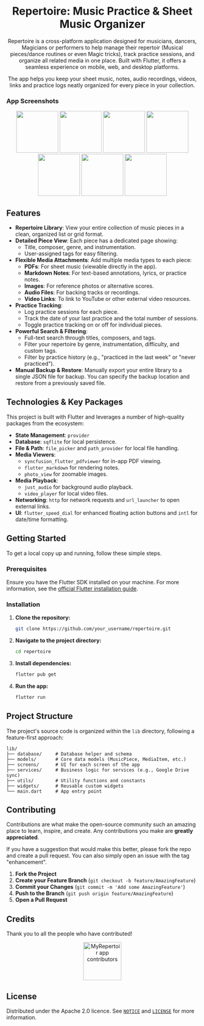 <div align="center">

# Repertoire: Music Practice & Sheet Music Organizer

Repertoire is a cross-platform application designed for musicians, dancers, Magicians or performers to help manage their repertoir (Musical pieces/dance routines or even Magic tricks), track practice sessions, and organize all related media in one place. Built with Flutter, it offers a seamless experience on mobile, web, and desktop platforms.

The app helps you keep your sheet music, notes, audio recordings, videos, links and practice logs neatly organized for every piece in your collection.
</div>

### App Screenshots

<p align="center">
  <img src="https://github.com/Adithya-Jayan/MyRepertoirApp/blob/screenshots/assets/images/6294161292981814205.jpg?raw=true" width="110"/>
  <img src="https://github.com/Adithya-Jayan/MyRepertoirApp/blob/screenshots/assets/images/6294161292981814206.jpg?raw=true" width="110"/>
  <img src="https://github.com/Adithya-Jayan/MyRepertoirApp/blob/screenshots/assets/images/6294161292981814201.jpg?raw=true" width="110"/>
  <img src="https://github.com/Adithya-Jayan/MyRepertoirApp/blob/screenshots/assets/images/6294161292981814202.jpg?raw=true" width="110"/>
  <img src="https://github.com/Adithya-Jayan/MyRepertoirApp/blob/screenshots/assets/images/6294161292981814203.jpg?raw=true" width="110"/>
  <img src="https://github.com/Adithya-Jayan/MyRepertoirApp/blob/screenshots/assets/images/6294161292981814199.jpg?raw=true" width="110"/>
  <img src="https://github.com/Adithya-Jayan/MyRepertoirApp/blob/screenshots/assets/images/6294161292981814200.jpg?raw=true" width="110"/>
</p>


## Features

- **Repertoire Library**: View your entire collection of music pieces in a clean, organized list or grid format.
- **Detailed Piece View**: Each piece has a dedicated page showing:
    - Title, composer, genre, and instrumentation.
    - User-assigned tags for easy filtering.
- **Flexible Media Attachments**: Add multiple media types to each piece:
    - **PDFs**: For sheet music (viewable directly in the app).
    - **Markdown Notes**: For text-based annotations, lyrics, or practice notes.
    - **Images**: For reference photos or alternative scores.
    - **Audio Files**: For backing tracks or recordings.
    - **Video Links**: To link to YouTube or other external video resources.
- **Practice Tracking**:
    - Log practice sessions for each piece.
    - Track the date of your last practice and the total number of sessions.
    - Toggle practice tracking on or off for individual pieces.
- **Powerful Search & Filtering**:
    - Full-text search through titles, composers, and tags.
    - Filter your repertoire by genre, instrumentation, difficulty, and custom tags.
    - Filter by practice history (e.g., "practiced in the last week" or "never practiced").
- **Manual Backup & Restore**: Manually export your entire library to a single JSON file for backup. You can specify the backup location and restore from a previously saved file.

## Technologies & Key Packages

This project is built with Flutter and leverages a number of high-quality packages from the ecosystem:

- **State Management**: `provider`
- **Database**: `sqflite` for local persistence.
- **File & Path**: `file_picker` and `path_provider` for local file handling.
- **Media Viewers**:
    - `syncfusion_flutter_pdfviewer` for in-app PDF viewing.
    - `flutter_markdown` for rendering notes.
    - `photo_view` for zoomable images.
- **Media Playback**:
    - `just_audio` for background audio playback.
    - `video_player` for local video files.
- **Networking**: `http` for network requests and `url_launcher` to open external links.
- **UI**: `flutter_speed_dial` for enhanced floating action buttons and `intl` for date/time formatting.

## Getting Started

To get a local copy up and running, follow these simple steps.

### Prerequisites

Ensure you have the Flutter SDK installed on your machine. For more information, see the [official Flutter installation guide](https://flutter.dev/docs/get-started/install).

### Installation

1.  **Clone the repository:**
    ```sh
    git clone https://github.com/your_username/repertoire.git
    ```
2.  **Navigate to the project directory:**
    ```sh
    cd repertoire
    ```
3.  **Install dependencies:**
    ```sh
    flutter pub get
    ```
4.  **Run the app:**
    ```sh
    flutter run
    ```

## Project Structure

The project's source code is organized within the `lib` directory, following a feature-first approach:

```
lib/
├── database/     # Database helper and schema
├── models/       # Core data models (MusicPiece, MediaItem, etc.)
├── screens/      # UI for each screen of the app
├── services/     # Business logic for services (e.g., Google Drive sync)
├── utils/        # Utility functions and constants
├── widgets/      # Reusable custom widgets
└── main.dart     # App entry point
```

## Contributing

Contributions are what make the open-source community such an amazing place to learn, inspire, and create. Any contributions you make are **greatly appreciated**.

If you have a suggestion that would make this better, please fork the repo and create a pull request. You can also simply open an issue with the tag "enhancement".

1.  **Fork the Project**
2.  **Create your Feature Branch** (`git checkout -b feature/AmazingFeature`)
3.  **Commit your Changes** (`git commit -m 'Add some AmazingFeature'`)
4.  **Push to the Branch** (`git push origin feature/AmazingFeature`)
5.  **Open a Pull Request**



## Credits
Thank you to all the people who have contributed!

<div align="center">
<a href="https://github.com/Adithya-Jayan/">
    <img src="https://contrib.rocks/image?repo=Adithya-Jayan/MyRepertoirApp" alt="MyRepertoir app contributors" title="MyRepertoir app contributors" width="100"/>
</a>
</div>


## License

Distributed under the Apache 2.0 licence. See [`NOTICE`](Notice) and [`LICENSE`](LICENSE) for more information.


